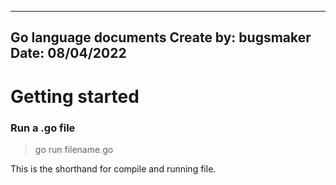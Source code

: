 
---
Go language documents
Create by: bugsmaker
Date: 08/04/2022
---

# Getting started

### Run a .go file

> go run filename.go

This is the shorthand for compile and running file.
